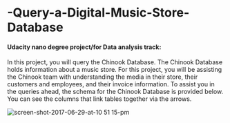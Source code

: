 # -Query-a-Digital-Music-Store-Database
  #### Udacity nano degree project/for Data analysis track:


<font text>In this project, you will query the Chinook Database. The Chinook Database holds information about a music store. For this project, you will be assisting the Chinook team with understanding the media in their store, their customers and employees, and their invoice information. To assist you in the queries ahead, the schema for the Chinook Database is provided below. You can see the columns that link tables together via the arrows.
      
  
      
![screen-shot-2017-06-29-at-10 51 15-pm](https://user-images.githubusercontent.com/64108381/187043586-4b16e27b-6c1a-4fd1-b15e-b5719a2236f0.png)
